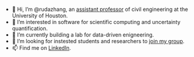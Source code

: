 - 👋 Hi, I’m @rudazhang, an [assistant professor](https://www.cive.uh.edu/faculty/zhang-ruda) of civil engineering at the University of Houston.
- 👀 I’m interested in software for scientific computing and uncertainty quantification.
- 🌱 I’m currently building a lab for data-driven enigneering.
- 💞️ I’m looking for instested students and researchers to [join my group](https://uq.uh.edu).
- 📫 Find me on [LinkedIn](https://www.linkedin.com/in/rudazhang/).

<!---
rudazhang/rudazhang is a ✨ special ✨ repository because its `README.md` (this file) appears on your GitHub profile.
You can click the Preview link to take a look at your changes.
--->

